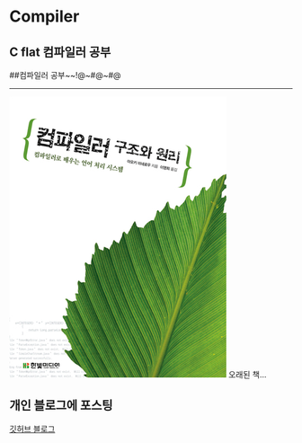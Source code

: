 # Compiler

## C flat 컴파일러 공부
##컴파일러 공부~~!@~#@~#@

------------------------------------------------------
![컴파일러 책](https://github.com/HongJeSeong/compiler/blob/master/image/bookCover.PNG)
오래된 책...

## 개인 블로그에 포스팅 
[깃허브 블로그](https://hongjeseong.github.io/)
